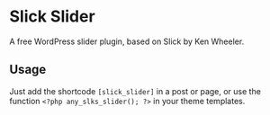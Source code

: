 # Slick Slider

A free WordPress slider plugin, based on Slick by Ken Wheeler.

## Usage

Just add the shortcode `[slick_slider]` in a post or page, or use the function `<?php any_slks_slider(); ?>` in your theme templates.
